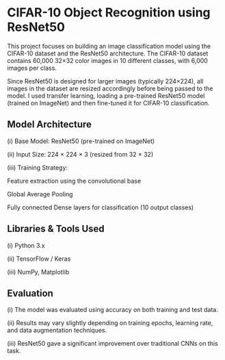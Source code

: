 # CIFAR-10 Object Recognition using ResNet50
This project focuses on building an image classification model using the CIFAR-10 dataset and the ResNet50 architecture. The CIFAR-10 dataset contains 60,000 32×32 color images in 10 different classes, with 6,000 images per class.

Since ResNet50 is designed for larger images (typically 224×224), all images in the dataset are resized accordingly before being passed to the model. I used transfer learning, loading a pre-trained ResNet50 model (trained on ImageNet) and then fine-tuned it for CIFAR-10 classification.

## Model Architecture
(i) Base Model: ResNet50 (pre-trained on ImageNet)

(ii) Input Size: 224 × 224 × 3 (resized from 32 × 32)

(iii) Training Strategy:

Feature extraction using the convolutional base

Global Average Pooling

Fully connected Dense layers for classification (10 output classes)

## Libraries & Tools Used
(i) Python 3.x

(ii) TensorFlow / Keras

(iii) NumPy, Matplotlib

## Evaluation
(i) The model was evaluated using accuracy on both training and test data.

(ii) Results may vary slightly depending on training epochs, learning rate, and data augmentation techniques.

(iii) ResNet50 gave a significant improvement over traditional CNNs on this task.

